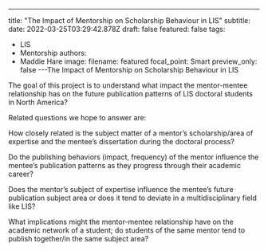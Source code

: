 ---
title: "The Impact of Mentorship on Scholarship Behaviour in LIS"
subtitle: 
date: 2022-03-25T03:29:42.878Z
draft: false
featured: false
tags:
  - LIS
  - Mentorship
authors:
  - Maddie Hare
image:
  filename: featured
  focal_point: Smart
  preview_only: false
---The Impact of Mentorship on Scholarship Behaviour in LIS

The goal of this project is to understand what impact the mentor-mentee relationship has on the future publication patterns of LIS doctoral students in North America? 

Related questions we hope to answer are: 

How closely related is the subject matter of a mentor’s scholarship/area of expertise and the mentee’s dissertation during the doctoral process? 

Do the publishing behaviors (impact, frequency) of the mentor influence the mentee’s publication patterns as they progress through their academic career? 

Does the mentor’s subject of expertise influence the mentee’s future publication subject area or does it tend to deviate in a multidisciplinary field like LIS? 

What implications might the mentor-mentee relationship have on the academic network of a student; do students of the same mentor tend to publish together/in the same subject area? 



